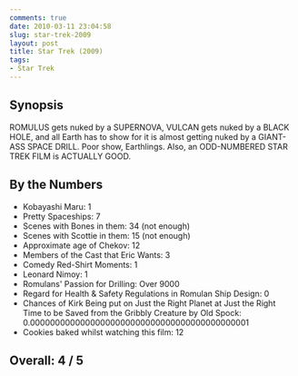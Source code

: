 ```yaml
---
comments: true
date: 2010-03-11 23:04:58
slug: star-trek-2009
layout: post
title: Star Trek (2009)
tags:
- Star Trek
---
```


Synopsis
--------

ROMULUS gets nuked by a SUPERNOVA, VULCAN gets nuked by a BLACK HOLE, and all Earth has to show for it is almost getting nuked by a GIANT-ASS SPACE DRILL.  Poor show, Earthlings.  Also, an ODD-NUMBERED STAR TREK FILM is ACTUALLY GOOD.

By the Numbers
--------------

* Kobayashi Maru: 1
* Pretty Spaceships: 7
* Scenes with Bones in them: 34 (not enough)
* Scenes with Scottie in them: 15 (not enough)
* Approximate age of Chekov: 12
* Members of the Cast that Eric Wants: 3
* Comedy Red-Shirt Moments: 1
* Leonard Nimoy: 1
* Romulans' Passion for Drilling: Over 9000
* Regard for Health & Safety Regulations in Romulan Ship Design: 0
* Chances of Kirk Being put on Just the Right Planet at Just the Right Time to be Saved from the Gribbly Creature by Old Spock: 0.00000000000000000000000000000000000000000001
* Cookies baked whilst watching this film: 12

Overall: 4 / 5
--------------
